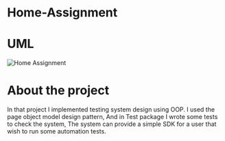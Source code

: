 # Home-Assignment


# UML
![Home Assignment](https://user-images.githubusercontent.com/79517893/197016792-2f5dbed1-37c1-42ba-aba4-81663c50f7e0.png)

# About the project

In that project I implemented testing system design using OOP.
I used the page object model design pattern, And in Test package I wrote 
some tests to check the system, The system can provide a simple SDK for a user
that wish to run some automation tests.